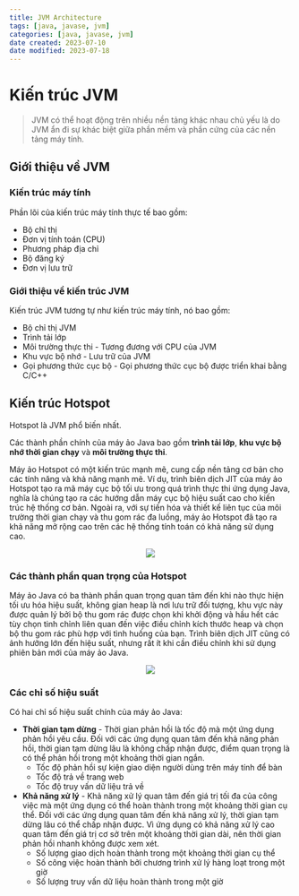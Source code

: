 ```yaml
---
title: JVM Architecture
tags: [java, javase, jvm]
categories: [java, javase, jvm]
date created: 2023-07-10
date modified: 2023-07-18
---
```


# Kiến trúc JVM

> JVM có thể hoạt động trên nhiều nền tảng khác nhau chủ yếu là do JVM ẩn đi sự khác biệt giữa phần mềm và phần cứng của các nền tảng máy tính.

## Giới thiệu về JVM

### Kiến trúc máy tính

Phần lõi của kiến trúc máy tính thực tế bao gồm:

- Bộ chỉ thị
- Đơn vị tính toán (CPU)
- Phương pháp địa chỉ
- Bộ đăng ký
- Đơn vị lưu trữ

### Giới thiệu về kiến trúc JVM

Kiến trúc JVM tương tự như kiến trúc máy tính, nó bao gồm:

- Bộ chỉ thị JVM
- Trình tải lớp
- Môi trường thực thi - Tương đương với CPU của JVM
- Khu vực bộ nhớ - Lưu trữ của JVM
- Gọi phương thức cục bộ - Gọi phương thức cục bộ được triển khai bằng C/C++

## Kiến trúc Hotspot

Hotspot là JVM phổ biến nhất.

Các thành phần chính của máy ảo Java bao gồm **trình tải lớp**, **khu vực bộ nhớ thời gian chạy** và **môi trường thực thi**.

Máy ảo Hotspot có một kiến trúc mạnh mẽ, cung cấp nền tảng cơ bản cho các tính năng và khả năng mạnh mẽ. Ví dụ, trình biên dịch JIT của máy ảo Hotspot tạo ra mã máy cục bộ tối ưu trong quá trình thực thi ứng dụng Java, nghĩa là chúng tạo ra các hướng dẫn máy cục bộ hiệu suất cao cho kiến trúc hệ thống cơ bản. Ngoài ra, với sự tiến hóa và thiết kế liên tục của môi trường thời gian chạy và thu gom rác đa luồng, máy ảo Hotspot đã tạo ra khả năng mở rộng cao trên các hệ thống tính toán có khả năng sử dụng cao.

<div align="center">
<img src="https://raw.githubusercontent.com/dunwu/images/dev/cs/java/javacore/jvm/jvm-hotspot-architecture.png" />
</div>

### Các thành phần quan trọng của Hotspot

Máy ảo Java có ba thành phần quan trọng quan tâm đến khi nào thực hiện tối ưu hóa hiệu suất, không gian heap là nơi lưu trữ đối tượng, khu vực này được quản lý bởi bộ thu gom rác được chọn khi khởi động và hầu hết các tùy chọn tinh chỉnh liên quan đến việc điều chỉnh kích thước heap và chọn bộ thu gom rác phù hợp với tình huống của bạn. Trình biên dịch JIT cũng có ảnh hưởng lớn đến hiệu suất, nhưng rất ít khi cần điều chỉnh khi sử dụng phiên bản mới của máy ảo Java.

<div align="center">
<img src="https://raw.githubusercontent.com/dunwu/images/dev/cs/java/javacore/jvm/jvm-hotspot-key-components.png" />
</div>

### Các chỉ số hiệu suất

Có hai chỉ số hiệu suất chính của máy ảo Java:

- **Thời gian tạm dừng** - Thời gian phản hồi là tốc độ mà một ứng dụng phản hồi yêu cầu. Đối với các ứng dụng quan tâm đến khả năng phản hồi, thời gian tạm dừng lâu là không chấp nhận được, điểm quan trọng là có thể phản hồi trong một khoảng thời gian ngắn.
	- Tốc độ phản hồi sự kiện giao diện người dùng trên máy tính để bàn
	- Tốc độ trả về trang web
	- Tốc độ truy vấn dữ liệu trả về
- **Khả năng xử lý** - Khả năng xử lý quan tâm đến giá trị tối đa của công việc mà một ứng dụng có thể hoàn thành trong một khoảng thời gian cụ thể. Đối với các ứng dụng quan tâm đến khả năng xử lý, thời gian tạm dừng lâu có thể chấp nhận được. Vì ứng dụng có khả năng xử lý cao quan tâm đến giá trị cơ sở trên một khoảng thời gian dài, nên thời gian phản hồi nhanh không được xem xét.
	- Số lượng giao dịch hoàn thành trong một khoảng thời gian cụ thể
	- Số công việc hoàn thành bởi chương trình xử lý hàng loạt trong một giờ
	- Số lượng truy vấn dữ liệu hoàn thành trong một giờ
